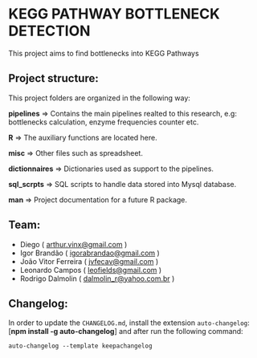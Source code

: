 # KEGG PATHWAY BOTTLENECK DETECTION
This project aims to find bottlenecks into KEGG Pathways

## Project structure:

This project folders are organized in the following way:

**pipelines** => Contains the main pipelines realted to this research, e.g: bottlenecks calculation, enzyme frequencies counter etc.

**R** => The auxiliary functions are located here.

**misc** => Other files such as spreadsheet.

**dictionnaires** => Dictionaries used as support to the pipelines.

**sql_scrpts** => SQL scripts to handle data stored into Mysql database.

**man** => Project documentation for a future R package.

## Team:

* Diego ( arthur.vinx@gmail.com )
* Igor Brandão ( igorabrandao@gmail.com )
* João Vitor Ferreira ( jvfecav@gmail.com )
* Leonardo Campos ( leofields@gmail.com )
* Rodrigo Dalmolin ( dalmolin_r@yahoo.com.br )

## Changelog:

In order to update the `CHANGELOG.md`, install the extension `auto-changelog`: [**npm install -g auto-changelog**] and after run the following command:

    auto-changelog --template keepachangelog
